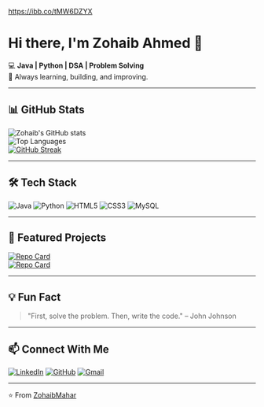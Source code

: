<!-- Banner -->
https://ibb.co/tMW6DZYX
# Hi there, I'm Zohaib Ahmed 👋  
💻 **Java | Python | DSA | Problem Solving**  
🚀 Always learning, building, and improving.  

---

## 📊 GitHub Stats
![Zohaib's GitHub stats](https://github-readme-stats.vercel.app/api?username=ZohaibMahar&show_icons=true&theme=radical)  
![Top Languages](https://github-readme-stats.vercel.app/api/top-langs/?username=ZohaibMahar&layout=compact&theme=radical)  
[![GitHub Streak](https://streak-stats.demolab.com?user=ZohaibMahar&theme=radical)](https://git.io/streak-stats)  

---

## 🛠 Tech Stack
![Java](https://img.shields.io/badge/Java-ED8B00?style=for-the-badge&logo=openjdk&logoColor=white)
![Python](https://img.shields.io/badge/Python-3776AB?style=for-the-badge&logo=python&logoColor=white)
![HTML5](https://img.shields.io/badge/HTML5-E34F26?style=for-the-badge&logo=html5&logoColor=white)
![CSS3](https://img.shields.io/badge/CSS3-1572B6?style=for-the-badge&logo=css3&logoColor=white)
![MySQL](https://img.shields.io/badge/MySQL-4479A1?style=for-the-badge&logo=mysql&logoColor=white)

---

## 🚀 Featured Projects
[![Repo Card](https://github-readme-stats.vercel.app/api/pin/?username=ZohaibMahar&repo=YourRepoName&theme=radical)](https://github.com/ZohaibMahar/YourRepoName)  
[![Repo Card](https://github-readme-stats.vercel.app/api/pin/?username=ZohaibMahar&repo=AnotherRepo&theme=radical)](https://github.com/ZohaibMahar/AnotherRepo)  

---

## 💡 Fun Fact
> "First, solve the problem. Then, write the code." – John Johnson

---

## 📫 Connect With Me
[![LinkedIn](https://img.shields.io/badge/LinkedIn-0A66C2?style=for-the-badge&logo=linkedin&logoColor=white)](https://linkedin.com/in/your-profile)
[![GitHub](https://img.shields.io/badge/GitHub-171515?style=for-the-badge&logo=github&logoColor=white)](https://github.com/ZohaibMahar)
[![Gmail](https://img.shields.io/badge/Gmail-D14836?style=for-the-badge&logo=gmail&logoColor=white)](mailto:your-email@gmail.com)

---
⭐️ From [ZohaibMahar](https://github.com/ZohaibMahar)
